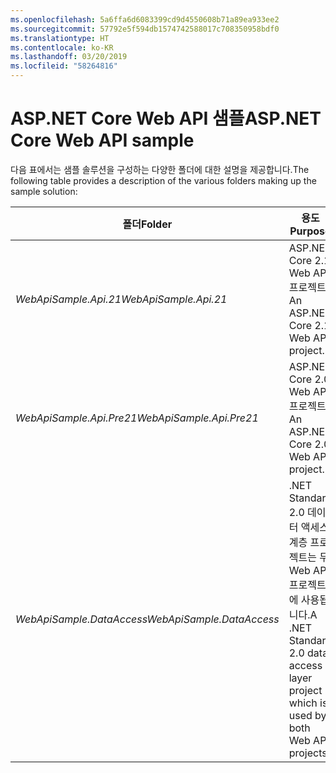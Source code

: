 ```yaml
---
ms.openlocfilehash: 5a6ffa6d6083399cd9d4550608b71a89ea933ee2
ms.sourcegitcommit: 57792e5f594db1574742588017c708350958bdf0
ms.translationtype: HT
ms.contentlocale: ko-KR
ms.lasthandoff: 03/20/2019
ms.locfileid: "58264816"
---
```

# <a name="aspnet-core-web-api-sample"></a><span data-ttu-id="c3d94-101">ASP.NET Core Web API 샘플</span><span class="sxs-lookup"><span data-stu-id="c3d94-101">ASP.NET Core Web API sample</span></span>

<span data-ttu-id="c3d94-102">다음 표에서는 샘플 솔루션을 구성하는 다양한 폴더에 대한 설명을 제공합니다.</span><span class="sxs-lookup"><span data-stu-id="c3d94-102">The following table provides a description of the various folders making up the sample solution:</span></span>

|              <span data-ttu-id="c3d94-103">폴더</span><span class="sxs-lookup"><span data-stu-id="c3d94-103">Folder</span></span>              |                                        <span data-ttu-id="c3d94-104">용도</span><span class="sxs-lookup"><span data-stu-id="c3d94-104">Purpose</span></span>                                        |
|----------------------------------|---------------------------------------------------------------------------------------|
|   <span data-ttu-id="c3d94-105">*WebApiSample.Api.21*</span><span class="sxs-lookup"><span data-stu-id="c3d94-105">*WebApiSample.Api.21*</span></span>   |                         <span data-ttu-id="c3d94-106">ASP.NET Core 2.1 Web API 프로젝트</span><span class="sxs-lookup"><span data-stu-id="c3d94-106">An ASP.NET Core 2.1 Web API project.</span></span>                          |
| <span data-ttu-id="c3d94-107">*WebApiSample.Api.Pre21*</span><span class="sxs-lookup"><span data-stu-id="c3d94-107">*WebApiSample.Api.Pre21*</span></span>  |                         <span data-ttu-id="c3d94-108">ASP.NET Core 2.0 Web API 프로젝트</span><span class="sxs-lookup"><span data-stu-id="c3d94-108">An ASP.NET Core 2.0 Web API project.</span></span>                          |
| <span data-ttu-id="c3d94-109">*WebApiSample.DataAccess*</span><span class="sxs-lookup"><span data-stu-id="c3d94-109">*WebApiSample.DataAccess*</span></span> | <span data-ttu-id="c3d94-110">.NET Standard 2.0 데이터 액세스 계층 프로젝트는 두 Web API 프로젝트에 사용됩니다.</span><span class="sxs-lookup"><span data-stu-id="c3d94-110">A .NET Standard 2.0 data access layer project which is used by both Web API projects.</span></span> |

